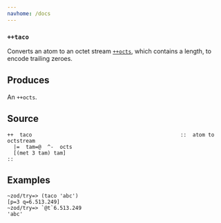 ```yaml
---
navhome: /docs
---
```



### `++taco`

Converts an atom to an octet stream [`++octs`](), which contains a length, to
encode trailing zeroes.

Produces
--------

An `++octs`.

Source
------

    ++  taco                                                ::  atom to octstream
      |=  tam=@  ^-  octs
      [(met 3 tam) tam]
    ::

Examples
--------

    ~zod/try=> (taco 'abc')
    [p=3 q=6.513.249]
    ~zod/try=> `@t`6.513.249
    'abc'


